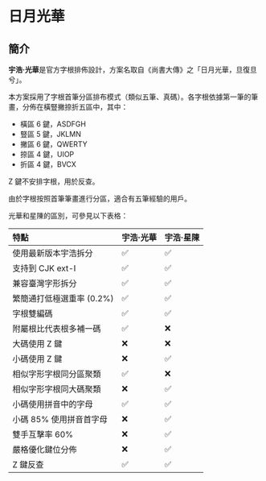 # 日月光華

## 簡介

**宇浩·光華**是官方字根排佈設計，方案名取自《尚書大傳》之「日月光華，旦復旦兮」。

本方案採用了字根首筆分區排布模式（類似五筆、真碼）。各字根依據第一筆的筆畫，分佈在橫豎撇捺折五區中，其中：

- 橫區 6 鍵，ASDFGH
- 豎區 5 鍵，JKLMN
- 撇區 6 鍵，QWERTY
- 捺區 4 鍵，UIOP
- 折區 4 鍵，BVCX

Z 鍵不安排字根，用於反查。

由於字根按照首筆筆畫進行分區，適合有五筆經驗的用戶。

<script setup>
import ZigenMap from "@/zigen/ZigenMap.vue"
</script>
<ZigenMap :default-scheme="'light'" column-min-width="1.52rem" />

光華和星陳的區別，可參見以下表格：

| 特點                      | 宇浩·光華 | 宇浩·星陳 |
| :------------------------ | :-------- | :-------- |
| 使用最新版本宇浩拆分      | ✅         | ✅         |
| 支持到 CJK ext-I          | ✅         | ✅         |
| 兼容臺灣字形拆分          | ✅         | ✅         |
| 繁簡通打低極選重率 (0.2%) | ✅         | ✅         |
| 字根雙編碼                | ✅         | ✅         |
| 附屬根比代表根多補一碼    | ✅         | ❌         |
| 大碼使用 Z 鍵             | ❌         | ❌         |
| 小碼使用 Z 鍵             | ❌         | ✅         |
| 相似字形字根同分區聚類    | ✅         | ❌         |
| 相似字形字根同大碼聚類    | ❌         | ✅         |
| 小碼使用拼音中的字母      | ✅         | ✅         |
| 小碼 85% 使用拼音首字母   | ❌         | ✅         |
| 雙手互擊率 60%            | ❌         | ✅         |
| 嚴格優化鍵位分佈          | ❌         | ✅         |
| Z 鍵反查                  | ✅         | ✅         |
